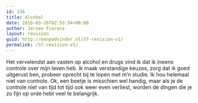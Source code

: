 ```yaml
---
id: 136
title: Alcohol
date: 2016-03-26T02:53:54+00:00
author: Jeroen Fierens
layout: revision
guid: http://eenpadvinder.nl/57-revision-v1/
permalink: /57-revision-v1/
---
```

Het vervelendst aan vasten op alcohol en drugs vind ik dat ik ineens controle over mijn leven heb. Ik maak verstandige keuzes, zorg dat ik goed uitgerust ben, probeer oprecht bij te lopen met m’n studie. Ik hou helemaal niet van controle. Ok, een beetje is misschien wel handig, maar als je de controle niet van tijd tot tijd ook weer even verliest, worden de dingen die je zo fijn op orde hebt veel te belangrijk.